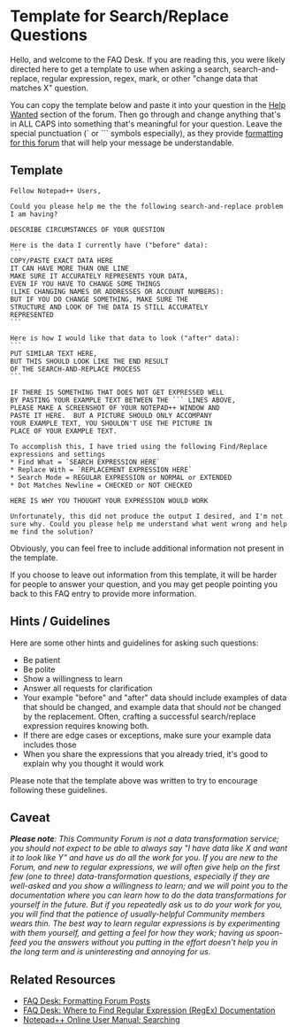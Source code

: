 # Template for Search/Replace Questions

Hello, and welcome to the FAQ Desk.  If you are reading this, you were likely directed here to get a template to use when asking a search, search-and-replace, regular expression, regex, mark, or other "change data that matches X" question.

You can copy the template below and paste it into your question in the [Help Wanted](https://community.notepad-plus-plus.org/category/4/help-wanted) section of the forum.  Then go through and change anything that's in ALL CAPS into something that's meaningful for your question.  Leave the special punctuation (\` or \`\`\` symbols especially), as they provide [formatting for this forum](https://community.notepad-plus-plus.org/topic/21925/faq-desk-formatting-forum-posts) that will help your message be understandable.

## Template

~~~
Fellow Notepad++ Users,

Could you please help me the the following search-and-replace problem I am having?

DESCRIBE CIRCUMSTANCES OF YOUR QUESTION

Here is the data I currently have ("before" data):
```
COPY/PASTE EXACT DATA HERE
IT CAN HAVE MORE THAN ONE LINE
MAKE SURE IT ACCURATELY REPRESENTS YOUR DATA,
EVEN IF YOU HAVE TO CHANGE SOME THINGS 
(LIKE CHANGING NAMES OR ADDRESSES OR ACCOUNT NUMBERS):
BUT IF YOU DO CHANGE SOMETHING, MAKE SURE THE
STRUCTURE AND LOOK OF THE DATA IS STILL ACCURATELY
REPRESENTED
```

Here is how I would like that data to look ("after" data):
```
PUT SIMILAR TEXT HERE,
BUT THIS SHOULD LOOK LIKE THE END RESULT
OF THE SEARCH-AND-REPLACE PROCESS
```

IF THERE IS SOMETHING THAT DOES NOT GET EXPRESSED WELL 
BY PASTING YOUR EXAMPLE TEXT BETWEEN THE ``` LINES ABOVE,
PLEASE MAKE A SCREENSHOT OF YOUR NOTEPAD++ WINDOW AND
PASTE IT HERE.  BUT A PICTURE SHOULD ONLY ACCOMPANY
YOUR EXAMPLE TEXT, YOU SHOULDN'T USE THE PICTURE IN
PLACE OF YOUR EXAMPLE TEXT.

To accomplish this, I have tried using the following Find/Replace expressions and settings
* Find What = `SEARCH EXPRESSION HERE`
* Replace With = `REPLACEMENT EXPRESSION HERE`
* Search Mode = REGULAR EXPRESSION or NORMAL or EXTENDED
* Dot Matches Newline = CHECKED or NOT CHECKED

HERE IS WHY YOU THOUGHT YOUR EXPRESSION WOULD WORK

Unfortunately, this did not produce the output I desired, and I'm not sure why. Could you please help me understand what went wrong and help me find the solution?
~~~

Obviously, you can feel free to include additional information not present in the template.  

If you choose to leave out information from this template, it will be harder for people to answer your question, and you may get people pointing you back to this FAQ entry to provide more information.

## Hints / Guidelines

Here are some other hints and guidelines for asking such questions:

* Be patient
* Be polite
* Show a willingness to learn
* Answer all requests for clarification
* Your example "before" and "after" data should include examples of data that should be changed, and example data that should _not_ be changed by the replacement.  Often, crafting a successful search/replace expression requires knowing both.
* If there are edge cases or exceptions, make sure your example data includes those
* When you share the expressions that you already tried, it's good to explain why you thought it would work

Please note that the template above was written to try to encourage following these guidelines.

## Caveat

_**Please note**: This Community Forum is not a data transformation service; you should not expect to be able to always say "I have data like X and want it to look like Y" and have us do all the work for you.  If you are new to the Forum, and new to regular expressions, we will often give help on the first few (one to three) data-transformation questions, especially if they are well-asked and you show a willingness to learn; and we will point you to the documentation where you can learn how to do the data transformations for yourself in the future.  But if you repeatedly ask us to do your work for you, you will find that the patience of usually-helpful Community members wears thin.  The best way to learn regular expressions is by experimenting with them yourself, and getting a feel for how they work; having us spoon-feed you the answers without you putting in the effort doesn't help you in the long term and is uninteresting and annoying for us._

## Related Resources

* [FAQ Desk: Formatting Forum Posts](https://community.notepad-plus-plus.org/topic/21925/faq-desk-formatting-forum-posts)
* [FAQ Desk: Where to Find Regular Expression (RegEx) Documentation](https://community.notepad-plus-plus.org/topic/15765/faq-desk-where-to-find-regular-expressions-regex-documentation)
* [Notepad++ Online User Manual: Searching](https://npp-user-manual.org/docs/searching/)


